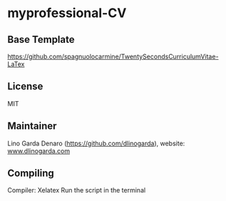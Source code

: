 # myprofessional-CV

## Base Template
https://github.com/spagnuolocarmine/TwentySecondsCurriculumVitae-LaTex

## License
MIT

## Maintainer
Lino Garda Denaro (https://github.com/dlinogarda), website: www.dlinogarda.com
## Compiling
Compiler: Xelatex Run the script in the terminal
